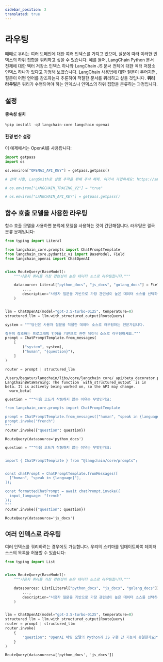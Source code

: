 ```yaml
---
sidebar_position: 2
translated: true
---
```


# 라우팅

때때로 우리는 여러 도메인에 대한 여러 인덱스를 가지고 있으며, 질문에 따라 이러한 인덱스의 하위 집합을 쿼리하고 싶을 수 있습니다. 예를 들어, LangChain Python 문서 전체에 대한 벡터 저장소 인덱스 하나와 LangChain JS 문서 전체에 대한 벡터 저장소 인덱스 하나가 있다고 가정해 보겠습니다. LangChain 사용법에 대한 질문이 주어지면, 질문이 어떤 언어를 참조하는지 추론하여 적절한 문서를 쿼리하고 싶을 것입니다. **쿼리 라우팅**은 쿼리가 수행되어야 하는 인덱스나 인덱스의 하위 집합을 분류하는 과정입니다.

## 설정

#### 종속성 설치

```python
%pip install -qU langchain-core langchain-openai
```

#### 환경 변수 설정

이 예제에서는 OpenAI를 사용합니다:

```python
import getpass
import os

os.environ["OPENAI_API_KEY"] = getpass.getpass()

# 선택 사항, LangSmith로 실행 추적을 위해 주석 해제. 여기서 가입하세요: https://smith.langchain.com.

# os.environ["LANGCHAIN_TRACING_V2"] = "true"

# os.environ["LANGCHAIN_API_KEY"] = getpass.getpass()

```

## 함수 호출 모델을 사용한 라우팅

함수 호출 모델을 사용하면 분류에 모델을 사용하는 것이 간단해집니다. 라우팅은 결국 분류 문제입니다:

```python
from typing import Literal

from langchain_core.prompts import ChatPromptTemplate
from langchain_core.pydantic_v1 import BaseModel, Field
from langchain_openai import ChatOpenAI


class RouteQuery(BaseModel):
    """사용자 쿼리를 가장 관련성이 높은 데이터 소스로 라우팅합니다."""

    datasource: Literal["python_docs", "js_docs", "golang_docs"] = Field(
        ...,
        description="사용자 질문을 기반으로 가장 관련성이 높은 데이터 소스를 선택하세요.",
    )


llm = ChatOpenAI(model="gpt-3.5-turbo-0125", temperature=0)
structured_llm = llm.with_structured_output(RouteQuery)

system = """당신은 사용자 질문을 적절한 데이터 소스로 라우팅하는 전문가입니다.

질문이 참조하는 프로그래밍 언어를 기반으로 관련 데이터 소스로 라우팅하세요."""
prompt = ChatPromptTemplate.from_messages(
    [
        ("system", system),
        ("human", "{question}"),
    ]
)

router = prompt | structured_llm
```

```output
/Users/bagatur/langchain/libs/core/langchain_core/_api/beta_decorator.py:86: LangChainBetaWarning: The function `with_structured_output` is in beta. It is actively being worked on, so the API may change.
  warn_beta(
```

```python
question = """다음 코드가 작동하지 않는 이유는 무엇인가요:

from langchain_core.prompts import ChatPromptTemplate

prompt = ChatPromptTemplate.from_messages(["human", "speak in {language}"])
prompt.invoke("french")
"""
router.invoke({"question": question})
```

```output
RouteQuery(datasource='python_docs')
```

```python
question = """다음 코드가 작동하지 않는 이유는 무엇인가요:


import { ChatPromptTemplate } from "@langchain/core/prompts";


const chatPrompt = ChatPromptTemplate.fromMessages([
  ["human", "speak in {language}"],
]);

const formattedChatPrompt = await chatPrompt.invoke({
  input_language: "french"
});
"""
router.invoke({"question": question})
```

```output
RouteQuery(datasource='js_docs')
```

## 여러 인덱스로 라우팅

여러 인덱스를 쿼리하려는 경우에도 가능합니다. 우리의 스키마를 업데이트하여 데이터 소스의 목록을 허용할 수 있습니다:

```python
from typing import List


class RouteQuery(BaseModel):
    """사용자 쿼리를 가장 관련성이 높은 데이터 소스로 라우팅합니다."""

    datasources: List[Literal["python_docs", "js_docs", "golang_docs"]] = Field(
        ...,
        description="사용자 질문을 기반으로 가장 관련성이 높은 데이터 소스를 선택하세요.",
    )


llm = ChatOpenAI(model="gpt-3.5-turbo-0125", temperature=0)
structured_llm = llm.with_structured_output(RouteQuery)
router = prompt | structured_llm
router.invoke(
    {
        "question": "OpenAI 채팅 모델의 Python과 JS 구현 간 기능이 동일한가요?"
    }
)
```

```output
RouteQuery(datasources=['python_docs', 'js_docs'])
```